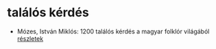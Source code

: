 # találós kérdés

- Mózes, István Miklós: 1200 találós kérdés a magyar folklór világából [részletek](_details/M%C3%B3zes%2C%20Istv%C3%A1n%20Mikl%C3%B3s.md#id_897)